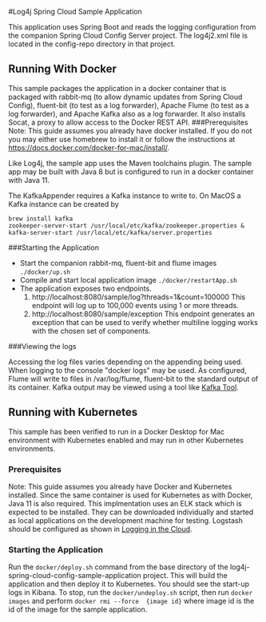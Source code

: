 #Log4j Spring Cloud Sample Application

This application uses Spring Boot and reads the logging configuration from the companion Spring Cloud Config Server
project. The log4j2.xml file is located in the config-repo directory in that project.

## Running With Docker
This sample packages the application in a docker container that is packaged with rabbit-mq (to allow dynamic updates
from Spring Cloud Config), fluent-bit (to test as a log forwarder), Apache Flume (to test as a log forwarder), and
Apache Kafka also as a log forwarder. It also installs Socat, a proxy to allow access to the Docker REST API.
###Prerequisites
Note: This guide assumes you already have docker installed. If you do not you may either use homebrew to install
it or follow the instructions at https://docs.docker.com/docker-for-mac/install/.

Like Log4j, the sample app uses the Maven toolchains plugin. The sample app may be built with Java 8 but is 
configured to run in a docker container with Java 11.

The KafkaAppender requires a Kafka instance to write to. On MacOS a Kafka instance can be created by
```
brew install kafka
zookeeper-server-start /usr/local/etc/kafka/zookeeper.properties & kafka-server-start /usr/local/etc/kafka/server.properties
```

###Starting the Application
* Start the companion rabbit-mq, fluent-bit and flume images `./docker/up.sh`
* Compile and start local application image `./docker/restartApp.sh`
* The application exposes two endpoints.
    1. http://localhost:8080/sample/log?threads=1&count=100000 This endpoint will log up to 100,000 events using 
    1 or more threads. 
    1. http://localhost:8080/sample/exception This endpoint generates an exception that can be used to verify whether
    multiline logging works with the chosen set of components.

###Viewing the logs

Accessing the log files varies depending on the appending being used. When logging to the console "docker logs" may 
be used. As configured, Flume will write to files in /var/log/flume, fluent-bit to the standard output of its container.
Kafka output may be viewed using a tool like [Kafka Tool](http://www.kafkatool.com/).  

## Running with Kubernetes

This sample has been verified to run in a Docker Desktop for Mac environment with Kubernetes enabled and may run in 
other Kubernetes environments. 

### Prerequisites
Note: This guide assumes you already have Docker and Kubernetes installed. Since the same container is used for 
Kubernetes as with Docker, Java 11 is also required. This implmentation uses an ELK stack which is expected to
be installed. They can be downloaded individually and started as local applications on the development 
machine for testing. Logstash should be configured as shown in 
[Logging in the Cloud](http://logging.apache.org/log4j/2.x/manual/cloud.html).

### Starting the Application   
Run the ```docker/deploy.sh``` command from the base directory of the log4j-spring-cloud-config-sample-application 
project. This will build the application and then deploy it to Kubernetes. You should see the start-up logs in Kibana.
To stop, run the ```docker/undeploy.sh``` script, then run ```docker images``` and perform 
```docker rmi --force  {image id}``` where image id is the id of the image for the sample application. 
 
